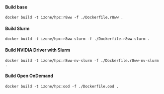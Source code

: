 #### Build base
``docker build -t izone/hpc:r8ww -f ./Dockerfile.r8ww .``

#### Build Slurm
``docker build -t izone/hpc:r8ww-slurm -f ./Dockerfile.r8ww-slurm .``

#### Build NVIDIA Driver with Slurm
``docker build -t izone/hpc:r8ww-nv-slurm -f ./Dockerfile.r8ww-nv-slurm .``

#### Build Open OnDemand
``docker build -t izone/hpc:ood -f ./Dockerfile.ood .``

